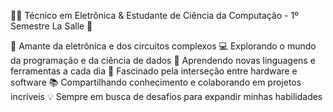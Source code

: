   👨‍💻 Técnico em Eletrônica & Estudante de Ciência da Computação - 1º Semestre La Salle 🚀

  🔧 Amante da eletrônica e dos circuitos complexos
  💻 Explorando o mundo da programação e da ciência de dados
  🌱 Aprendendo novas linguagens e ferramentas a cada dia
  🔬 Fascinado pela interseção entre hardware e software
  📚 Compartilhando conhecimento e colaborando em projetos incríveis
  💡 Sempre em busca de desafios para expandir minhas habilidades

<!---
vitorhanauer/vitorhanauer is a ✨ special ✨ repository because its `README.md` (this file) appears on your GitHub profile.
You can click the Preview link to take a look at your changes.
--->
